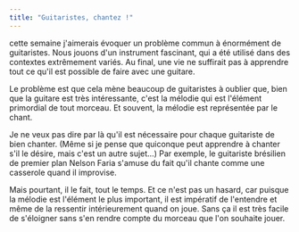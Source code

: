 ```yaml
---
title: "Guitaristes, chantez !"
---
```


cette semaine j'aimerais évoquer un problème commun à énormément de 
guitaristes. Nous jouons d'un instrument fascinant, qui a été utilisé dans des 
contextes extrêmement variés. Au final, une vie ne suffirait pas à apprendre 
tout ce qu'il est possible de faire avec une guitare.

Le problème est que cela mène beaucoup de guitaristes à oublier que, bien que 
la guitare est très intéressante, c'est la mélodie qui est l'élément primordial 
de tout morceau. Et souvent, la mélodie est représentée par le chant.

Je ne veux pas dire par là qu'il est nécessaire pour chaque guitariste de bien 
chanter. (Même si je pense que quiconque peut apprendre à chanter s'il le 
désire, mais c'est un autre sujet…) Par exemple, le guitariste brésilien de 
premier plan Nelson Faria s'amuse du fait qu'il chante comme une casserole 
quand il improvise.

Mais pourtant, il le fait, tout le temps. Et ce n'est pas un hasard, car 
puisque la mélodie est l'élément le plus important, il est impératif de 
l'entendre et même de la ressentir intérieurement quand on joue. Sans ça il est 
très facile de s'éloigner sans s'en rendre compte du morceau que l'on souhaite 
jouer.
